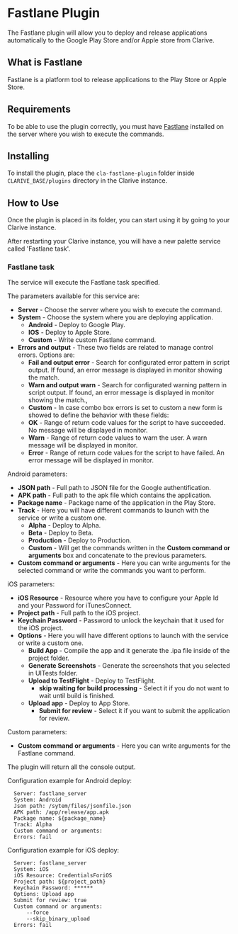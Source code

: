 # Fastlane Plugin

The Fastlane plugin will allow you to deploy and release applications automatically to the Google Play Store and/or Apple store from Clarive.

## What is Fastlane

Fastlane is a platform tool to release applications to the Play Store or Apple Store.

## Requirements

To be able to use the plugin correctly, you must have [Fastlane](https://github.com/fastlane/fastlane) installed on the server where you wish to execute the commands.

## Installing

To install the plugin, place the `cla-fastlane-plugin` folder inside `CLARIVE_BASE/plugins` directory in the Clarive
instance.

## How to Use

Once the plugin is placed in its folder, you can start using it by going to your Clarive instance.

After restarting your Clarive instance, you will have a new palette service called 'Fastlane task'.

### Fastlane task

The service will execute the Fastlane task specified.

The parameters available for this service are:

- **Server** - Choose the server where you wish to execute the command.
- **System** - Choose the system where you are deploying application.
    - **Android** - Deploy to Google Play.
    - **IOS** - Deploy to Apple Store.
    - **Custom** - Write custom Fastlane command.
- **Errors and output** - These two fields are related to manage control errors. Options are:
   - **Fail and output error** - Search for configurated error pattern in script output. If found, an error message is displayed in monitor showing the match.
   - **Warn and output warn** - Search for configurated warning pattern in script output. If found, an error message is displayed in monitor showing the match.,
   - **Custom** - In case combo box errors is set to custom a new form is showed to define the behavior with these fields:
   - **OK** - Range of return code values for the script to have succeeded. No message will be displayed in monitor.
   - **Warn** - Range of return code values to warn the user. A warn message will be displayed in monitor.
   - **Error** - Range of return code values for the script to have failed. An error message will be displayed in monitor.

Android parameters: 

- **JSON path** - Full path to JSON file for the Google authentification.
- **APK path** - Full path to the apk file which contains the application.
- **Package name** - Package name of the application in the Play Store.
- **Track** - Here you will have different commands to launch with the service or write a custom one.
    - **Alpha** - Deploy to Alpha.
    - **Beta** - Deploy to Beta.
    - **Production** - Deploy to Production.
    - **Custom** - Will get the commands written in the **Custom command or arguments** box and concatenate to the previous parameters.
- **Custom command or arguments** - Here you can write arguments for the selected command or write the commands you want to perform.

iOS parameters:

- **iOS Resource** - Resource where you have to configure your Apple Id and your Password for iTunesConnect.
- **Project path** - Full path to the iOS project.
- **Keychain Password** - Password to unlock the keychain that it used for the iOS project. 
- **Options** - Here you will have different options to launch with the service or write a custom one.
    - **Build App** - Compile the app and it generate the .ipa file inside of the project folder.
    - **Generate Screenshots** - Generate the screenshots that you selected in UITests folder.
    - **Upload to TestFlight** - Deploy to TestFlight.
        - **skip waiting for build processing** - Select it if you do not want to wait until build is finished.
    - **Upload app** - Deploy to App Store.
        - **Submit for review** - Select it if you want to submit the application for review.

Custom parameters: 

- **Custom command or arguments** - Here you can write arguments for the Fastlane command.

The plugin will return all the console output.

Configuration example for Android deploy:

      Server: fastlane_server
      System: Android
      Json path: /sytem/files/jsonfile.json
      APK path: /app/release/app.apk
      Package name: ${package_name}
      Track: Alpha
      Custom command or arguments:
      Errors: fail

Configuration example for iOS deploy:

      Server: fastlane_server
      System: iOS
      iOS Resource: CredentialsForiOS
      Project path: ${project_path}
      Keychain Password: ******
      Options: Upload app
      Submit for review: true
      Custom command or arguments:
          --force
          --skip_binary_upload
      Errors: fail


